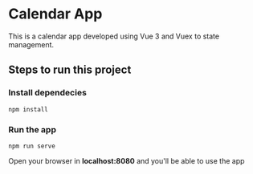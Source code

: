 # Calendar App

This is a calendar app developed using Vue 3 and Vuex to state management. 

## Steps to run this project

### Install dependecies
```
npm install
```

### Run the app
```
npm run serve
```

Open your browser in **localhost:8080** and you'll be able to use the app

